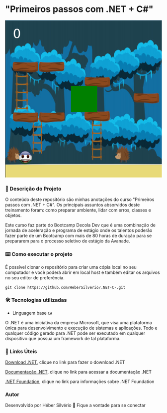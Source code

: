 # "Primeiros passos com .NET + C#"
![Snake Game](https://raw.githubusercontent.com/HeberSilverio/emoji_jump-game_JavaScript/master/imagens/Game_JavaScript.PNG)

### 🎫 Descrição do Projeto 
O conteúdo deste repositório são minhas anotações do curso "Primeiros passos com .NET + C#". Os principais assuntos absorvidos deste treinamento foram: como preparar ambiente, lidar com erros, classes e objetos.

Este curso faz parte do Bootcamp Decola Dev que é uma combinação de jornada de aceleração e programa de estágio onde os talentos poderão fazer parte de um Bootcamp com mais de 80 horas de duração para se prepararem para o processo seletivo de estágio da Avanade.


### ⌨️ Como executar o projeto

É possível clonar o repositório para criar uma cópia local no seu computador e você poderá abrir em local host e também editar os arquivos no seu editor de preferência.

``` Clonando o repositório
git clone https://github.com/HeberSilverio/.NET-C-.git

```

### 🛠️ Tecnologias utilizadas
   * Linguagem base `C#`

O .NET é uma iniciativa da empresa Microsoft, que visa uma plataforma única para desenvolvimento e execução de sistemas e aplicações. Todo e qualquer código gerado para .NET pode ser executado em qualquer dispositivo que possua um framework de tal plataforma.

### 🔗 Links Úteis

[Download .NET](https://dotnet.microsoft.com/download), clique no link para fazer o download .NET

[Documentação .NET](https://docs.microsoft.com/en-us/dotnet/), clique no link para acessar a documentação .NET

[.NET Foundation](https://dotnetfoundation.org/), clique no link para informações sobre .NET Foundation



### Autor
Desenvolvido por Héber Silvério 👋 Fique a vontade para se conectar